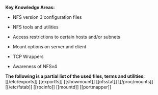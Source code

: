 **Key Knowledge Areas:**

- NFS version 3 configuration files

- NFS tools and utilities

- Access restrictions to certain hosts and/or subnets

- Mount options on server and client

- TCP Wrappers

- Awareness of NFSv4

**The following is a partial list of the used files, terms and utilities:**
[[/etc/exports]]
[[exportfs]]
[[showmount]]
[[nfsstat]]
[[/proc/mounts]]
[[/etc/fstab]]
[[rpcinfo]]
[[mountd]]
[[portmapper]]
